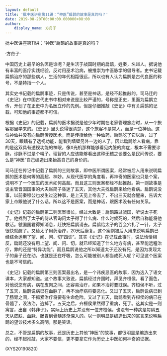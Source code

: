 ```yaml
---
layout: default
title: '批中医讲座第11讲：“神医”扁鹊的故事是真的吗？'
date: 2019-08-20T00:00:00.000000+08:00
author:
    display_name: 方舟子
---
```


批中医讲座第11讲：“神医”扁鹊的故事是真的吗？

·方舟子·

中国历史上最早的名医是谁呢？是生活于战国时期的扁鹊，姓秦，名越人。据说他有丰富的医疗实践经验，反对用巫术治病，被推崇为中医脉学的倡导者。史书记载扁鹊治疗的那些病人，生活的年代相距很远，所以也有人认为扁鹊是古代良医的称号，不是特指一个人。

其实史书记载的扁鹊事迹，只是传说，甚至是神话，是经不起推敲的。司马迁的《史记》在中国古代史书中相对来说是比较严谨的，号称是正史，里面为扁鹊立传，开创了在正史中为名医立传的先例。但是仔细推敲《史记》中有关扁鹊的记载，可知他的事迹都不可信。

根据《史记》的记载，扁鹊的医术据说是他少年时期在老家管理旅店时，从一个旅客那里学来的。《史记》里头说得很清楚，这个旅客不是常人，而是一位神仙。这位神仙并没有向扁鹊传授医术，而是传授给他一种仙药，扁鹊吃了它以后，过了30天，眼睛有了透视功能，能看到墙壁另外一边的人了。因此扁鹊给人看病，靠的是这双具有透视功能的神眼，像X光机那样能够看见内脏的病症，根本不需要诊脉，诊脉不过是个幌子。理智的人应该能够看出这种无稽之谈要么是民间传说，要么是“神医”自己编造出来抬高自己的身价的。

司马迁在传记中记载了扁鹊的三则故事，即中医所谓医案，经常被后人用来说明扁鹊的医术是何等的高超、神妙。从现代医学的角度看，再神奇的医案也只是个案，说明不了一个医生的医术如何高超。而且这三则医案都经不起推敲。第一则故事是说主管晋国国事的大夫赵简子昏迷了五天，其他大夫找扁鹊来给他看病。扁鹊说没事，以前秦穆公也发生过这种事，是上天见上帝去了，不出三天就会醒来，告诉大家上帝跟他说了什么话。所以这不是医案，而是神话，跟医术没有任何关系。

《史记》记载的扁鹊第二则医案很长，经过大致是：扁鹊路过虢国，听说太子死了。他找到了太子的侍从官询问太子得了什么病、什么时候死的，然后自称能将他救活。虢国国君得知消息，赶快把扁鹊请去。扁鹊给太子的百会穴扎了一针，太子很快就醒了。又给太子用药治疗，20天后康复。这个案例被后人用来说明扁鹊已经综合运用了望、闻、问、切“四诊”。其实《史记》在记载此事时，说法恰恰相反，扁鹊还没有用上望、闻、问、切，就已经知道了什么地方有病，甚至能远程治疗，靠的还是“特异功能”。而且扁鹊说他之所以知道太子还没有死，是因为发现太子的鼻子还在动，也就是还在呼吸，怎么可能被别人都当成死人呢？可见这个医案也是不可信的。

《史记》记载的扁鹊第三则医案最出名，是一个讳疾忌医的故事，因为选入了语文课本，大家都知道。这个故事大致说，扁鹊经过齐国时，拜见齐桓侯，看了面色，对他说您有病，病在皮肉之间，还容易治疗，如果不冶将要耽误。齐桓侯不听，过了五天，扁鹊说病已在血脉了，再不治疗病将要恶化。又过了五天，扁鹊说病已到了肠胃之间，不抓紧治疗将要有生命危险。又过了五天，扁鹊看到齐桓侯的病已在骨髓了，没法治，逃掉了。五天之后，齐桓侯果然得了重病，死了。这其实是一则寓言，出自《韩非子》。实际上历史上并没有一位齐桓侯，也没有一种病是每隔五天从皮肤、血脉、肠胃到骨髓逐渐深入的。以一则明显是编造出来的寓言来说明扁鹊的望诊技术多么高明，那是笑话。

总之，不管是扁鹊的故事，还是历史上其他“神医”的故事，都很明显是编造出来的，经不起推敲，大家不要信，更不要拿它作为历史上中医如何神奇的证据。

(XYS20190820)

